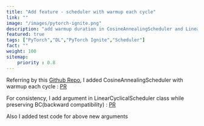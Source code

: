 ```yaml
---
title: "Add feature - scheduler with warmup each cycle"
link: ""
image: "/images/pytorch-ignite.png"
description: "add warmup duration in CosineAnnealingScheduler and LinearCyclicalScheduler for warmup each cycle"
featured: true
tags: ["PyTorch","DL","PyTorch Ignite","Scheduler"]
fact: ""
weight: 100
sitemap: 
    priority : 0.8
---
```

<!-- Read More -->
Referring by this [Github Repo](https://github.com/katsura-jp/pytorch-cosine-annealing-with-warmup), I added CosineAnnealingScheduler with warmup each cycle : [PR](https://github.com/pytorch/ignite/pull/3064)

For consistency, I add argument in LinearCyclicalScheduler class while preserving BC(backward compatibility) : [PR](https://github.com/pytorch/ignite/pull/3186)

Also I added test code for above new arguments
